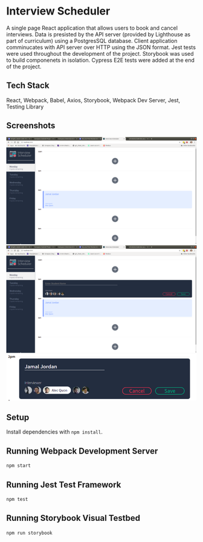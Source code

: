 # Interview Scheduler
A single page React application that allows users to book and cancel interviews.  Data is presisted by the API server (provided by Lighthouse as part of curriculum) using a PostgresSQL database.  Client application comminucates with API server over HTTP using the JSON format.  Jest tests were used throughout the development of the project. Storybook was used to build componenets in isolation. Cypress E2E tests were added at the end of the project.

## Tech Stack
React,
Webpack, Babel,
Axios,
Storybook, Webpack Dev Server, Jest, Testing Library

## Screenshots
![Main View](https://github.com/jelywrig/scheduler/blob/master/docs/calendar.png)
![Create New](https://github.com/jelywrig/scheduler/blob/master/docs/create-new.png)
![Edit](https://github.com/jelywrig/scheduler/blob/master/docs/Edit.png)
## Setup

Install dependencies with `npm install`.

## Running Webpack Development Server

```sh
npm start
```

## Running Jest Test Framework

```sh
npm test
```

## Running Storybook Visual Testbed

```sh
npm run storybook
```


